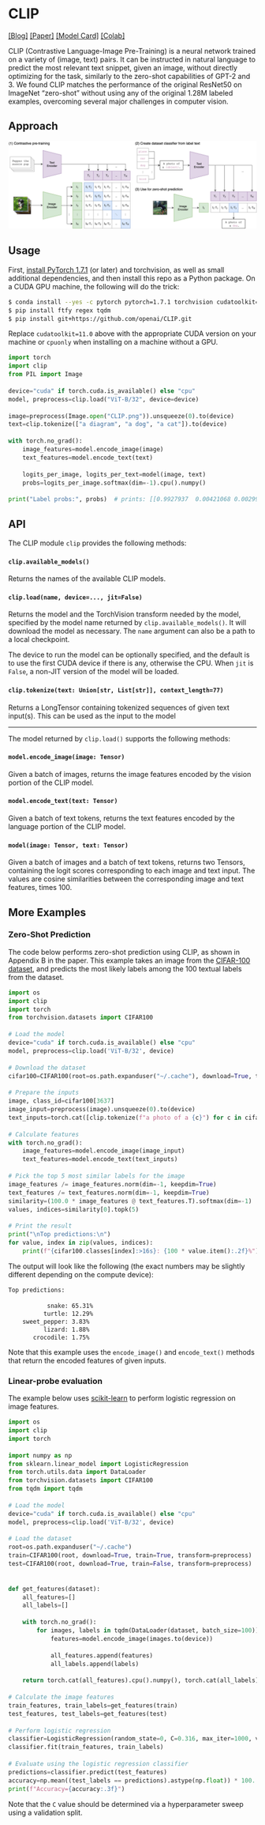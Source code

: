 # CLIP

[[Blog]](https://openai.com/blog/clip/) [[Paper]](https://arxiv.org/abs/2103.00020) [[Model Card]](model-card.md) [[Colab]](https://colab.research.google.com/github/openai/clip/blob/master/notebooks/Interacting_with_CLIP.ipynb)

CLIP (Contrastive Language-Image Pre-Training) is a neural network trained on a variety of (image, text) pairs. It can be instructed in natural language to predict the most relevant text snippet, given an image, without directly optimizing for the task, similarly to the zero-shot capabilities of GPT-2 and 3. We found CLIP matches the performance of the original ResNet50 on ImageNet “zero-shot” without using any of the original 1.28M labeled examples, overcoming several major challenges in computer vision.



## Approach

![CLIP](CLIP.png)



## Usage

First, [install PyTorch 1.7.1](https://pytorch.org/get-started/locally/) (or later) and torchvision, as well as small additional dependencies, and then install this repo as a Python package. On a CUDA GPU machine, the following will do the trick:

```bash
$ conda install --yes -c pytorch pytorch=1.7.1 torchvision cudatoolkit=11.0
$ pip install ftfy regex tqdm
$ pip install git+https://github.com/openai/CLIP.git
```

Replace `cudatoolkit=11.0` above with the appropriate CUDA version on your machine or `cpuonly` when installing on a machine without a GPU.

```python
import torch
import clip
from PIL import Image

device="cuda" if torch.cuda.is_available() else "cpu"
model, preprocess=clip.load("ViT-B/32", device=device)

image=preprocess(Image.open("CLIP.png")).unsqueeze(0).to(device)
text=clip.tokenize(["a diagram", "a dog", "a cat"]).to(device)

with torch.no_grad():
    image_features=model.encode_image(image)
    text_features=model.encode_text(text)
    
    logits_per_image, logits_per_text=model(image, text)
    probs=logits_per_image.softmax(dim=-1).cpu().numpy()

print("Label probs:", probs)  # prints: [[0.9927937  0.00421068 0.00299572]]
```


## API

The CLIP module `clip` provides the following methods:

#### `clip.available_models()`

Returns the names of the available CLIP models.

#### `clip.load(name, device=..., jit=False)`

Returns the model and the TorchVision transform needed by the model, specified by the model name returned by `clip.available_models()`. It will download the model as necessary. The `name` argument can also be a path to a local checkpoint.

The device to run the model can be optionally specified, and the default is to use the first CUDA device if there is any, otherwise the CPU. When `jit` is `False`, a non-JIT version of the model will be loaded.

#### `clip.tokenize(text: Union[str, List[str]], context_length=77)`

Returns a LongTensor containing tokenized sequences of given text input(s). This can be used as the input to the model

---

The model returned by `clip.load()` supports the following methods:

#### `model.encode_image(image: Tensor)`

Given a batch of images, returns the image features encoded by the vision portion of the CLIP model.

#### `model.encode_text(text: Tensor)`

Given a batch of text tokens, returns the text features encoded by the language portion of the CLIP model.

#### `model(image: Tensor, text: Tensor)`

Given a batch of images and a batch of text tokens, returns two Tensors, containing the logit scores corresponding to each image and text input. The values are cosine similarities between the corresponding image and text features, times 100.



## More Examples

### Zero-Shot Prediction

The code below performs zero-shot prediction using CLIP, as shown in Appendix B in the paper. This example takes an image from the [CIFAR-100 dataset](https://www.cs.toronto.edu/~kriz/cifar.html), and predicts the most likely labels among the 100 textual labels from the dataset.

```python
import os
import clip
import torch
from torchvision.datasets import CIFAR100

# Load the model
device="cuda" if torch.cuda.is_available() else "cpu"
model, preprocess=clip.load('ViT-B/32', device)

# Download the dataset
cifar100=CIFAR100(root=os.path.expanduser("~/.cache"), download=True, train=False)

# Prepare the inputs
image, class_id=cifar100[3637]
image_input=preprocess(image).unsqueeze(0).to(device)
text_inputs=torch.cat([clip.tokenize(f"a photo of a {c}") for c in cifar100.classes]).to(device)

# Calculate features
with torch.no_grad():
    image_features=model.encode_image(image_input)
    text_features=model.encode_text(text_inputs)

# Pick the top 5 most similar labels for the image
image_features /= image_features.norm(dim=-1, keepdim=True)
text_features /= text_features.norm(dim=-1, keepdim=True)
similarity=(100.0 * image_features @ text_features.T).softmax(dim=-1)
values, indices=similarity[0].topk(5)

# Print the result
print("\nTop predictions:\n")
for value, index in zip(values, indices):
    print(f"{cifar100.classes[index]:>16s}: {100 * value.item():.2f}%")
```

The output will look like the following (the exact numbers may be slightly different depending on the compute device):

```
Top predictions:

           snake: 65.31%
          turtle: 12.29%
    sweet_pepper: 3.83%
          lizard: 1.88%
       crocodile: 1.75%
```

Note that this example uses the `encode_image()` and `encode_text()` methods that return the encoded features of given inputs.


### Linear-probe evaluation

The example below uses [scikit-learn](https://scikit-learn.org/) to perform logistic regression on image features.

```python
import os
import clip
import torch

import numpy as np
from sklearn.linear_model import LogisticRegression
from torch.utils.data import DataLoader
from torchvision.datasets import CIFAR100
from tqdm import tqdm

# Load the model
device="cuda" if torch.cuda.is_available() else "cpu"
model, preprocess=clip.load('ViT-B/32', device)

# Load the dataset
root=os.path.expanduser("~/.cache")
train=CIFAR100(root, download=True, train=True, transform=preprocess)
test=CIFAR100(root, download=True, train=False, transform=preprocess)


def get_features(dataset):
    all_features=[]
    all_labels=[]
    
    with torch.no_grad():
        for images, labels in tqdm(DataLoader(dataset, batch_size=100)):
            features=model.encode_image(images.to(device))

            all_features.append(features)
            all_labels.append(labels)

    return torch.cat(all_features).cpu().numpy(), torch.cat(all_labels).cpu().numpy()

# Calculate the image features
train_features, train_labels=get_features(train)
test_features, test_labels=get_features(test)

# Perform logistic regression
classifier=LogisticRegression(random_state=0, C=0.316, max_iter=1000, verbose=1)
classifier.fit(train_features, train_labels)

# Evaluate using the logistic regression classifier
predictions=classifier.predict(test_features)
accuracy=np.mean((test_labels == predictions).astype(np.float)) * 100.
print(f"Accuracy={accuracy:.3f}")
```

Note that the `C` value should be determined via a hyperparameter sweep using a validation split.
